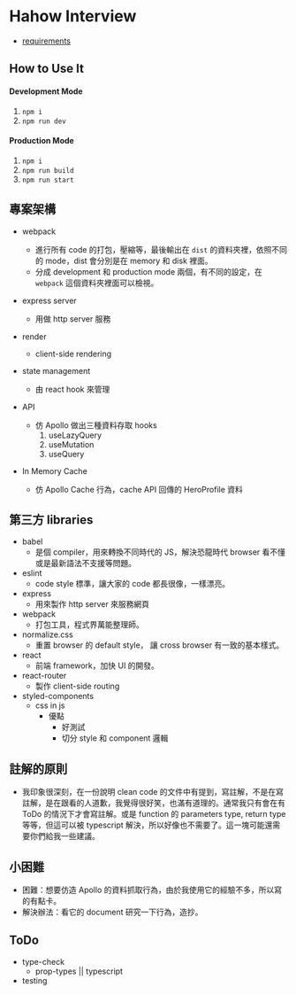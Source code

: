 # Hahow Interview
* [requirements](https://github.com/hahow/hahow-recruit/blob/master/frontend.md)

## How to Use It

#### Development Mode
1. `npm i`
2. `npm run dev`

#### Production Mode
1. `npm i`
2. `npm run build`
3. `npm run start`


## 專案架構
* webpack
    * 進行所有 code 的打包，壓縮等，最後輸出在 `dist` 的資料夾裡，依照不同的 mode，dist 會分別是在 memory 和 disk 裡面。
    * 分成 development 和 production mode 兩個，有不同的設定，在 `webpack` 這個資料夾裡面可以檢視。

* express server
    * 用做 http server 服務

* render
    * client-side rendering

* state management
    * 由 react hook 來管理

* API
    * 仿 Apollo 做出三種資料存取 hooks
        1. useLazyQuery
        2. useMutation
        3. useQuery

* In Memory Cache
    * 仿 Apollo Cache 行為，cache API 回傳的 HeroProfile 資料

## 第三方 libraries
* babel
    * 是個 compiler，用來轉換不同時代的 JS，解決恐龍時代 browser 看不懂或是最新語法不支援等問題。
* eslint
    * code style 標準，讓大家的 code 都長很像，一樣漂亮。
* express
    * 用來製作 http server 來服務網頁
* webpack
    * 打包工具，程式界萬能整理師。
* normalize.css
    * 重置 browser 的 default style， 讓 cross browser 有一致的基本樣式。
* react
    * 前端 framework，加快 UI 的開發。
* react-router
    * 製作 client-side routing
* styled-components
    * css in js
        * 優點
            * 好測試
            * 切分 style 和 component 邏輯

## 註解的原則
* 我印象很深刻，在一份說明 clean code 的文件中有提到，寫註解，不是在寫註解，是在跟看的人道歉，我覺得很好笑，也滿有道理的。通常我只有會在有 ToDo 的情況下才會寫註解。或是 function 的 parameters type, return type 等等，但這可以被 typescript 解決，所以好像也不需要了。這一塊可能還需要你們給我一些建議。

## 小困難
* 困難：想要仿造 Apollo 的資料抓取行為，由於我使用它的經驗不多，所以寫的有點卡。
* 解決辦法：看它的 document 研究一下行為，造抄。

## ToDo
* type-check
    * prop-types || typescript
* testing
